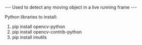 --- Used to detect any moving object in a live running frame --- 

Python libraries to install:
1. pip install opencv-python
2. pip install opencv-contrib-python
3. pip install imutils
